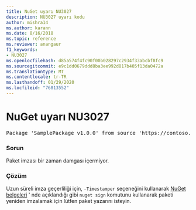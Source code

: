 ```yaml
---
title: NuGet uyarı NU3027
description: NU3027 uyarı kodu
author: mishra14
ms.author: karann
ms.date: 8/16/2018
ms.topic: reference
ms.reviewer: anangaur
f1_keywords:
- NU3027
ms.openlocfilehash: d85a574f4fc90f00b028297c2934f33abcbf8fc9
ms.sourcegitcommit: e9c1dd0679ddd8ba3ee992d817b405f13da0472a
ms.translationtype: MT
ms.contentlocale: tr-TR
ms.lasthandoff: 01/29/2020
ms.locfileid: "76813552"
---
```

# <a name="nuget-warning-nu3027"></a>NuGet uyarı NU3027

<pre>Package 'SamplePackage v1.0.0' from source 'https://contoso.com/index.json': The signature should be timestamped to enable long-term signature validity after the certificate has expired.</pre>

### <a name="issue"></a>Sorun

Paket imzası bir zaman damgası içermiyor.


### <a name="solution"></a>Çözüm

Uzun süreli imza geçerliliği için, `-Timestamper` seçeneğini kullanarak [NuGet belgeleri](../../create-packages/sign-a-package.md) ' nde açıklandığı gibi `nuget sign` komutunu kullanarak paketi yeniden imzalamak için lütfen paket yazarını isteyin.
